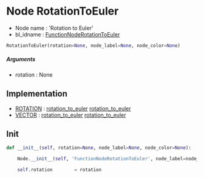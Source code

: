 # Node RotationToEuler

- Node name : 'Rotation to Euler'
- bl_idname : [FunctionNodeRotationToEuler](https://docs.blender.org/api/current/bpy.types.FunctionNodeRotationToEuler.html)


``` python
RotationToEuler(rotation=None, node_label=None, node_color=None)
```
##### Arguments

- rotation : None

## Implementation

- [ROTATION](/docs/GeoNodes/socket_ROTATION.md) : [rotation_to_euler](/docs/GeoNodes/socket_ROTATION.md#rotation_to_euler) [rotation_to_euler](/docs/GeoNodes/socket_ROTATION.md#rotation_to_euler)
- [VECTOR](/docs/GeoNodes/socket_VECTOR.md) : [rotation_to_euler](/docs/GeoNodes/socket_VECTOR.md#rotation_to_euler) [rotation_to_euler](/docs/GeoNodes/socket_VECTOR.md#rotation_to_euler)

## Init

``` python
def __init__(self, rotation=None, node_label=None, node_color=None):

    Node.__init__(self, 'FunctionNodeRotationToEuler', node_label=node_label, node_color=node_color)

    self.rotation        = rotation
```
